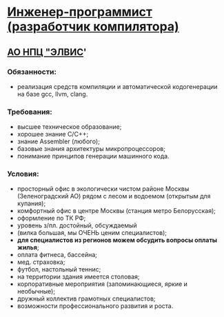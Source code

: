 # [Инженер-программист (разработчик компилятора)](https://hh.ru/vacancy/23955175)

## [АО НПЦ "ЭЛВИС](https://hh.ru/employer/206972)'

### Обязанности:

* реализация средств компиляции и автоматической кодогенерации на базе gcc, llvm, clang.

### Требования:

* высшее техническое образование;
* хорошее знание С/С++;
* знание Assembler (любого);
* базовые знания архитектуры микропроцессоров;
* понимание принципов генерации машинного кода.

### Условия:

* просторный офис в экологически чистом районе Москвы (Зеленоградский АО) рядом с лесом и водоемом (открытым для купания);
* комфортный офис в центре Москвы (станция метро Белорусская);
* оформление по ТК РФ;
* уровень з/пл. достойный, обсуждаемый
* (вилка большая, мы ОЧЕНЬ ценим специалистов);
* **для специалистов из регионов можем обсудить вопросы оплаты жилья**;
* оплата фитнеса, бассейна;
* мед. страховка;
* футбол, настольный теннис;
* на территории здания имеется столовая;
* корпоративные мероприятия (запоминающиеся, яркие и необычные);
* дружный коллектив грамотных специалистов;
* возможности профессионального развития и роста.
